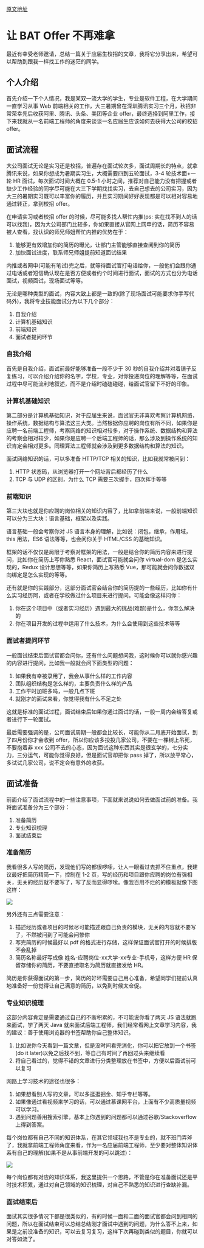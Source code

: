 [原文地址](https://github.com/happylindz/blog/issues/13)

# 让 BAT Offer 不再难拿

最近有幸受老师邀请，总结一篇关于应届生校招的文章，我将它分享出来，希望可以帮助到跟我一样找工作的迷茫的同学。

## 个人介绍

首先介绍一下个人情况，我是某双一流大学的学生，专业是软件工程，在大学期间一直学习从事 Web 前端相关的工作，大三暑期曾在深圳腾讯实习三个月，秋招非常荣幸先后收获阿里、腾讯、头条、美团等企业 offer，最终选择到阿里工作，接下来我就从一名前端工程师的角度来谈谈一名应届生应该如何去获得大公司的校招 offer。

## 面试流程

大公司面试无论是实习还是校招，普遍存在面试轮次多，面试周期长的特点，就拿腾讯来说，如果你想成为暑期实习生，大概需要四到五轮面试，3-4 轮技术面+一轮 HR 面试，每次面试时间大概在 0.5-1 小时之间，推荐对自己能力没有把握或者缺少工作经验的同学尽可能在大三下学期找找实习，去自己想去的公司实习，因为大三的暑期实习既可以丰富你的履历，并且实习期间好好表现都是可以相对容易地通过转正，拿到校招 offer。

在申请实习或者校招 offer 的时候，尽可能多找人帮忙内推(ps: 实在找不到人的话可以找我)，因为大公司部门比较多，你如果直接从官网上网申的话，简历不容易被人查看，找认识的师兄师姐帮忙内推的优势在于：

1. 能够更有效增加你的简历的曝光，让部门主管能够直接查阅到你的简历
2. 加快面试进度，联系师兄师姐提前知道面试结果

内推或者网申(可能有笔试)完之后，就等待面试官打电话给你，一般他们会跟你通过电话或者短信确认现在是否方便或者约个时间进行面试，面试的方式也分为电话面试，视频面试，现场面试等等。

无论是哪种类型的面试，内容大致上都是一致的(除了现场面试可能要求你手写代码外)，我将专业技能面试分为以下几个部分：

1. 自我介绍
2. 计算机基础知识
3. 前端知识
4. 面试者提问环节

### 自我介绍

首先是自我介绍，面试前最好能够准备一段不少于 30 秒的自我介绍并对着镜子反复练习，可以介绍介绍你的名字，学校，专业，对你投递岗位的理解等等，在面试过程中尽可能流利地叙述，而不是介绍时磕磕碰碰，给面试官留下不好的印象。

### 计算机基础知识

第二部分是计算机基础知识，对于应届生来说，面试官无非喜欢考察计算机网络，操作系统，数据结构与算法这三大类。当然根据你应聘的岗位有所不同，如果你是应聘一名前端工程师，考察网络的知识相对较多，对于操作系统、数据结构和算法的考察会相对较少，如果你是应聘一个后端工程师的话，那么涉及到操作系统的知识肯定会相对更多。同理算法工程师就会涉及到更多数据结构和算法的知识。

面试网络知识的话，可以多准备 HTTP/TCP 相关的知识，比如我就常被问到：

1. HTTP 状态码，从浏览器打开一个网址背后都经历了什么
2. TCP 与 UDP 的区别，为什么 TCP 需要三次握手，四次挥手等等

### 前端知识

第三大块也就是你应聘的岗位相关的知识内容了，比如拿前端来说，一般前端知识可以分为三大块：语言基础，框架以及实践。

语言基础一般会考察你对 JS 语言本身的理解，比如说：闭包，继承，作用域，this 用法，ES6 语法等等，也会问你关于 HTML/CSS 的基础知识。

框架的话不仅仅是局限于考察对框架的用法，一般是结合你的简历内容来进行提问，比如你在简历上写你熟悉 React，面试官可能就会问你 virtual-dom 是怎么实现的，Redux 设计思想等等，如果你简历上写熟悉 Vue，那可能就会问你数据双向绑定是怎么实现的等等。

还有就是你的实践部分，这部分面试官会结合你的简历提的一些经历，比如你有什么实习经历阿，或者在学校做过什么项目来进行提问。可能会像这样问你：

1. 你在这个项目中（或者实习经历）遇到最大的挑战(难题)是什么，你怎么解决的
2. 你在项目开发的过程中运用了什么技术，为什么会使用到这些技术等等

### 面试者提问环节

一般面试结束后面试官都会问你，还有什么问题想问我，这时候你可以就你感兴趣的内容进行提问，比如我一般就会问下面类型的问题：

1. 如果我有幸被录用了，我会从事什么样的工作内容
2. 团队组织结构是怎么样的，主要负责什么样的产品
3. 工作平时加班多吗，一般几点下班
4. 就刚才的面试来看，你觉得我有什么不足之处

这就是标准的面试过程，面试结束后如果你通过面试的话，一般一周内会给答复或者进行下一轮面试。

最后需要强调的是，公司面试周期一般都会比较长，可能你从二月底开始面试，到了四月份你才会收到 offer，所以你应该多投投几家公司，不要在一棵树上吊死，不要抱着非 xxx 公司不去的心态，因为面试这种东西其实是很玄学的，七分实力，三分运气，可能你觉得良好，但是面试官却把你 pass 掉了，所以放平常心，多试试几家公司，说不定会有意外的收获。

## 面试准备

前面介绍了面试流程中的一些注意事项，下面就来说说如何去做面试前的准备。我将面试准备分为三个部分：

1. 准备简历
2. 专业知识梳理
3. 面试结束后

### 准备简历

我看很多人写的简历，发现他们写的都很啰嗦，让人一眼看过去抓不住重点，我建议最好把简历精简一下，控制在 1-2 页，写的经历和项目跟你应聘的岗位有强相关，无关的经历就不要写了，写了反而显得啰嗦。像我百用不烂的的模板就像下图这样：

![](https://raw.githubusercontent.com/happylindz/blog/master/images/bat-offer/1.png)

另外还有三点需要注意：

1. 描述经历或者项目的时候尽可能描述跟自己负责的模块，无关的内容就不要写了，不然被问到了可能会问惨你
2. 写完简历的时候最好以 pdf 的格式进行存储，这样保证面试官打开的时候排版不会乱掉
3. 简历名称最好写成像 姓名-应聘岗位-xx大学-xx专业-手机号，这样方便 HR 保留存储你的简历，不要直接取名为简历就直接发给 HR。

简历是你获得面试的第一步，简历的好坏需要自己用心准备，希望同学们提前认真地准备好一份觉得让自己满意的简历，以免到时候太仓促。

### 专业知识梳理

这部分内容肯定是需要通过自己的不断积累的，不可能说你看了两天 JS 语法就跑来面试，学了两天 Java 就来面试后端工程师，我们经常看网上文章学习内容，我的建议：善于使用浏览器的书签帮助你自己整体知识。

1. 比如说你今天看到一篇文章，但是没时间看完消化，你可以把它放到一个书签(do it later)以免之后找不到，等自己有时间了再回过头来继续看
2. 将自己看过的，觉得不错的文章进行分类整理放在书签中，方便以后面试前可以复习

网路上学习技术的途径也很多：

1. 如果想看别人写的文章，可以多逛逛掘金、知乎专栏等等。
2. 如果像通过看视频来学习的话，可以通过慕课网平台，上面有不少高质量视频可以学习。
3. 遇到问题善用搜索引擎，基本上你遇到的问题都可以通过谷歌/Stackoverflow 上得到答案。

每个岗位都有自己不同的知识体系，在其它领域我也不是专业的，就不班门弄斧了，我就拿前端工程师角度来看，作为一名应届前端工程师，至少要对整体知识体系有自己的理解(如果不是从事前端开发的可以跳过)：

![](https://raw.githubusercontent.com/happylindz/blog/master/images/bat-offer/2.png)

每个岗位都有对应的知识体系，我这里提供一个思路，不管是你在准备面试还是平时技术积累，通过对自己领域的知识梳理，对自己不熟悉的知识进行查缺补漏。

### 面试结束后

面试其实很多情况下都是很类似的，有的时候一面和二面的面试官都会问到相同的问题，所以在面试结束可以总结总结刚才面试中遇到的问题，为什么答不上来，如果是之前没准备的知识，可以去复习复习，这样下次再碰到类似的题目，你就可以对答如流了。

